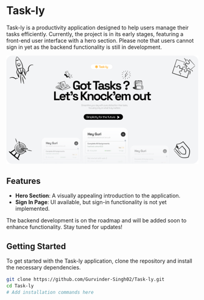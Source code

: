 # Task-ly

Task-ly is a productivity application designed to help users manage their tasks efficiently. Currently, the project is in its early stages, featuring a front-end user interface with a hero section. Please note that users cannot sign in yet as the backend functionality is still in development.

![Hero Section Image](Task-ly.png) <!-- Replace with the actual path to your image -->

## Features

- **Hero Section**: A visually appealing introduction to the application.
- **Sign In Page**: UI available, but sign-in functionality is not yet implemented.

The backend development is on the roadmap and will be added soon to enhance functionality. Stay tuned for updates!

## Getting Started

To get started with the Task-ly application, clone the repository and install the necessary dependencies.

```bash
git clone https://github.com/Gurvinder-Singh02/Task-ly.git
cd Task-ly
# Add installation commands here
